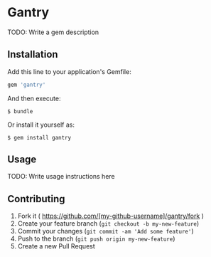 # Gantry

TODO: Write a gem description

## Installation

Add this line to your application's Gemfile:

```ruby
gem 'gantry'
```

And then execute:

    $ bundle

Or install it yourself as:

    $ gem install gantry

## Usage

TODO: Write usage instructions here

## Contributing

1. Fork it ( https://github.com/[my-github-username]/gantry/fork )
2. Create your feature branch (`git checkout -b my-new-feature`)
3. Commit your changes (`git commit -am 'Add some feature'`)
4. Push to the branch (`git push origin my-new-feature`)
5. Create a new Pull Request
